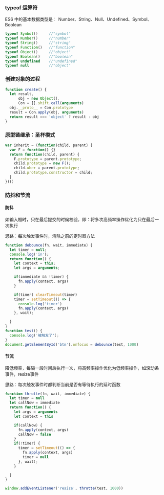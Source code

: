 ### typeof 运算符
ES6 中的基本数据类型是：
Number、String、Null、Undefined、Symbol、Boolean
```javascript
typeof Symbol()     //"symbol"
typeof Number()     //"number"
typeof String()     //"string"
typeof Function()   //"function"
typeof Object()     //"object"
typeof Boolean()    //"boolean"
typeof undefined    //"undefined"
typeof null         //"object"
```
### 创建对象的过程
```javascript
function create() {
  let result,
      obj = new Object(),
      Con = [].shift.call(arguments)
  obj.__proto__ = Con.prototype
  result = Con.apply(obj, arguments)
  return result === 'object' ? result : obj
}
```
### 原型链继承：圣杯模式
```javascript
var inherit = (function(child, parent) {
  var F = function() {}
  return function(child, parent) {
    F.prototype = parent.prototype;
    child.prototype = new F();
    child.uber = parent.prototype;
    child.prototype.constructor = child;
  }
})()
```
### 防抖和节流
#### 防抖
如输入框时，只在最后提交的时候校验，即：将多次高频率操作优化为只在最后一次执行

思路：每次触发事件时，清除之前的定时器方法

```javascript
function debounce(fn, wait, immediate) {
  let timer = null;
  console.log('in');
  return function() {
    let context = this;
    let args = arguments;

    if(immediate && !timer) {
      fn.apply(context, args)
    }

    if(timer) clearTimeout(timer)
    timer = setTimeout(() => {
      console.log('timer')
      fn.apply(context, args)
    }, wait);

  }
}
function test() {
  console.log('被触发了');
}
document.getElementById('btn').onfocus = debounce(test, 1000)
```

#### 节流
降低频率，每隔一段时间后执行一次，将高频率操作优化为低频率操作，如滚动条事件，resize事件

思路：每次触发事件时都判断当前是否有等待执行的延时函数
```javascript
function throtte(fn, wait, immediate) {
  let timer = null
  let callNow = immediate
  return function() {
    let args = arguments
    let context = this

    if(callNow) {
      fn.apply(context, args)
      callNow = false
    }
    if(!timer) {
      timer = setTimeout(() => {
        fn.apply(context, args)
        timer = null
      }, wait);
    }

  }
}

window.addEventListener('resize', throtte(test, 1000))
```
